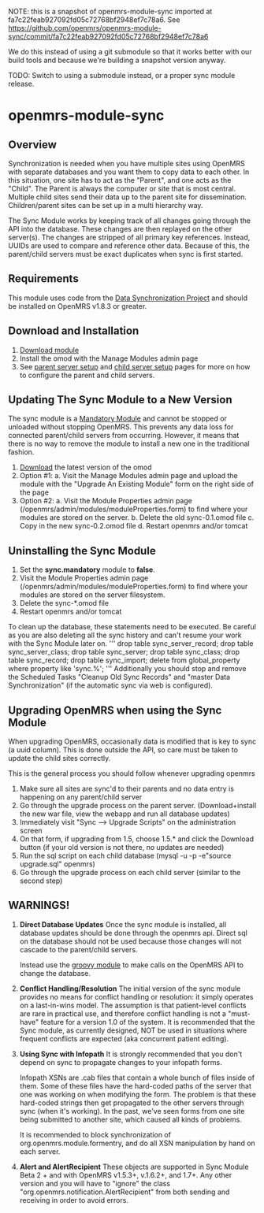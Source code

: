 NOTE: this is a snapshot of openmrs-module-sync imported at
fa7c22feab927092fd05c72768bf2948ef7c78a6. See
https://github.com/openmrs/openmrs-module-sync/commit/fa7c22feab927092fd05c72768bf2948ef7c78a6

We do this instead of using a git submodule so that it works better with our build tools and because
we're building a snapshot version anyway.

TODO: Switch to using a submodule instead, or a proper sync module release.

openmrs-module-sync
===================

**Overview**
-------------------
Synchronization is needed when you have multiple sites using OpenMRS with separate databases and you want them to copy data to each other. In this situation, one site has to act as the "Parent", and one acts as the "Child". The Parent is always the computer or site that is most central. Multiple child sites send their data up to the parent site for dissemination. Children/parent sites can be set up in a multi hierarchy way.

The Sync Module works by keeping track of all changes going through the API into the database. These changes are then replayed on the other server(s). The changes are stripped of all primary key references. Instead, UUIDs are used to compare and reference other data. Because of this, the parent/child servers must be exact duplicates when sync is first started.

**Requirements**
-------------------
This module uses code from the [Data Synchronization Project](https://wiki.openmrs.org/display/projects/Data+Synchronization+Project) and should be installed on OpenMRS v1.8.3 or greater.

**Download and Installation**
-------------------
1. [Download module](https://modules.openmrs.org/#/show/sync/)
2. Install the omod with the Manage Modules admin page
3. See [parent server setup](https://wiki.openmrs.org/display/docs/Sync+Module+Parent+Server+Setup) and [child server setup](https://wiki.openmrs.org/display/docs/Sync+Module+Child+Server+Setup) pages for more on how to configure the parent and child servers.

**Updating The Sync Module to a New Version**
-------------------
The sync module is a [Mandatory Module](https://wiki.openmrs.org/display/docs/Mandatory+Module) and cannot be stopped or unloaded without stopping OpenMRS. This prevents any data loss for connected parent/child servers from occurring. However, it means that there is no way to remove the module to install a new one in the traditional fashion.
  1. [Download](http://modules.openmrs.org/modules/view.jsp?module=sync) the latest version of the omod
  2. Option #1:
        a. Visit the Manage Modules admin page and upload the module with the "Upgrade An Existing Module" form on the            right side of the page
  3. Option #2:
        a. Visit the Module Properties admin page (/openmrs/admin/modules/moduleProperties.form) to find where your              modules are stored on the server.
        b. Delete the old sync-0.1.omod file
        c. Copy in the new sync-0.2.omod file
        d. Restart openmrs and/or tomcat

**Uninstalling the Sync Module**
-------------------
1. Set the **sync.mandatory** module to **false**.
2. Visit the Module Properties admin page (/openmrs/admin/modules/moduleProperties.form) to find where your modules      are stored on the server filesystem.
3. Delete the sync-*.omod file
4. Restart openmrs and/or tomcat

To clean up the database, these statements need to be executed. Be careful as you are also deleting all the sync history and can't resume your work with the Sync Module later on.
'''
drop table sync_server_record;
drop table sync_server_class;
drop table sync_server;
drop table sync_class;
drop table sync_record;
drop table sync_import;
delete from global_property where property like 'sync.%';
'''
Additionally you should stop and remove the Scheduled Tasks "Cleanup Old Sync Records" and "master Data Synchronization" (if the automatic sync via web is configured).

**Upgrading OpenMRS when using the Sync Module**
-------------------
When upgrading OpenMRS, occasionally data is modified that is key to sync (a uuid column). This is done outside the API, so care must be taken to update the child sites correctly.

This is the general process you should follow whenever upgrading openmrs
  1. Make sure all sites are sync'd to their parents and no data entry is happening on any parent/child server
  2. Go through the upgrade process on the parent server. (Download+install the new war file, view the webapp and run      all database updates)
  3. Immediately visit "Sync --> Upgrade Scripts" on the administration screen
  4. On that form, if upgrading from 1.5, choose 1.5.* and click the Download button (if your old version is not           there, no updates are needed)
  5. Run the sql script on each child database (mysql -u -p -e"source upgrade.sql" openmrs)
  6. Go through the upgrade process on each child server (similar to the second step)

**WARNINGS!**
-------------------
  1. **Direct Database Updates**
     Once the sync module is installed, all database updates should be done through the openmrs api. Direct sql on the      database should not be used because those changes will not cascade to the parent/child servers.

     Instead use the [groovy module](https://wiki.openmrs.org/display/docs/Groovy+Module) to make calls on the OpenMRS      API to change the database.
  2. **Conflict Handling/Resolution**
     The initial version of the sync module provides no means for conflict handling or resolution: it simply operates      on a last-in-wins model. The assumption is that patient-level conflicts are rare in practical use, and therefore      conflict handling is not a "must-have" feature for a version 1.0 of the system. It is recommended that the Sync       module, as currently designed, NOT be used in situations where frequent conflicts are expected (aka concurrent        patient editing).
  3. **Using Sync with Infopath**
     It is strongly recommended that you don't depend on sync to propagate changes to your infopath forms.

     Infopath XSNs are .cab files that contain a whole bunch of files inside of them.  Some of these files have the        hard-coded paths of the server that one was working on when modifying the form.  The problem is that these            hard-coded strings then get propagated to the other servers through sync (when it's working).   In the past,          we've seen forms from one site being submitted to another site, which caused all kinds of problems.

     It is recommended to block synchronization of org.openmrs.module.formentry, and do all XSN manipulation by hand       on each server.
  4. **Alert and AlertRecipient**
     These objects are supported in Sync Module Beta 2 + and with OpenMRS v1.5.3+, v.1.6.2+, and 1.7+. Any other           version and you will have to "ignore" the class "org.openmrs.notification.AlertRecipient" from both sending and       receiving in order to avoid errors.
